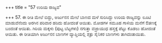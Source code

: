 +++
title = "57 ಉರಿಯ ರಾಜ್ಯವ"

+++
57. ಈ ರೀತಿ ಮೇಲೆ ಬಿದ್ದು, ಅರ್ಜುನನ ಮೇಲೆ ಬಾಣದ ಮಳೆ ಸುರಿಸಿದ್ದು ಉರಿಯ ರಾಜ್ಯವನ್ನು ಲೂಟಿ ಮಾಡುವೆನೆಂದು ಅರಗಿನ ಪರಿವಾರ ಹರಿದು ಹೋದಂತೆ ಆಯಿತು. ಮೋಡಗಳ ಸಮೂಹ ಗಾಳಿಯ ಮನೆಗೆ ಔತಣಕ್ಕೆ ಬಂದಂತೆ ಆಯಿತು. ಗಿರಿಯ ಮಕ್ಕಳು (ಪುಟ್ಟ ಬೆಟ್ಟಗಳು) ನಗುತ್ತಾ ವಜ್ರಾಯುಧ ಹಸ್ತಕ್ಕೆ ಪೆಟ್ಟು ಕೊಡಲು ಹೋದಂತೆ ಆಯಿತು.  ಈ ರೀತಿಯಾಗಿ ಅರ್ಜುನನ ಬಾಣಗಳ ವ್ಯಾಪ್ತಿಯಲ್ಲಿ ಶತ್ರು ಸೈನಿಕರ ಬಾಣಗಳು ತಾಗಿದಂತಾಯಿತು.